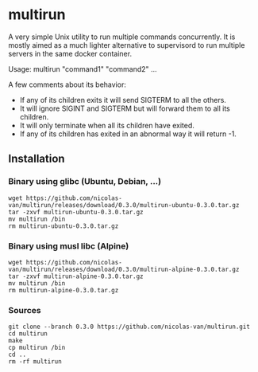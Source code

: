 
multirun
========

A very simple Unix utility to run multiple commands concurrently. It is mostly aimed as a much lighter alternative to
supervisord to run multiple servers in the same docker container.

Usage: multirun "command1" "command2" ...

A few comments about its behavior:

* If any of its children exits it will send SIGTERM to all the others.
* It will ignore SIGINT and SIGTERM but will forward them to all its children.
* It will only terminate when all its children have exited.
* If any of its children has exited in an abnormal way it will return -1.

Installation
------------

### Binary using glibc (Ubuntu, Debian, ...)

    wget https://github.com/nicolas-van/multirun/releases/download/0.3.0/multirun-ubuntu-0.3.0.tar.gz
    tar -zxvf multirun-ubuntu-0.3.0.tar.gz
    mv multirun /bin
    rm multirun-ubuntu-0.3.0.tar.gz
    
### Binary using musl libc (Alpine)

    wget https://github.com/nicolas-van/multirun/releases/download/0.3.0/multirun-alpine-0.3.0.tar.gz
    tar -zxvf multirun-alpine-0.3.0.tar.gz
    mv multirun /bin
    rm multirun-alpine-0.3.0.tar.gz
    
### Sources

    git clone --branch 0.3.0 https://github.com/nicolas-van/multirun.git
    cd multirun
    make
    cp multirun /bin
    cd ..
    rm -rf multirun
    
